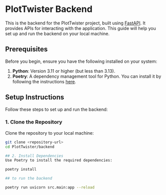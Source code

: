 # PlotTwister Backend

This is the backend for the PlotTwister project, built using [FastAPI](https://fastapi.tiangolo.com/). It provides APIs for interacting with the application. This guide will help you set up and run the backend on your local machine.

## Prerequisites

Before you begin, ensure you have the following installed on your system:

1. **Python**: Version 3.11 or higher (but less than 3.13).
2. **Poetry**: A dependency management tool for Python. You can install it by following the instructions [here](https://python-poetry.org/docs/#installation).

## Setup Instructions

Follow these steps to set up and run the backend:

### 1. Clone the Repository

Clone the repository to your local machine:

```bash
git clone <repository-url>
cd PlotTwister/backend

## 2. Install Dependencies
Use Poetry to install the required dependencies:

poetry install

## to run the backend

poetry run uvicorn src.main:app --reload
